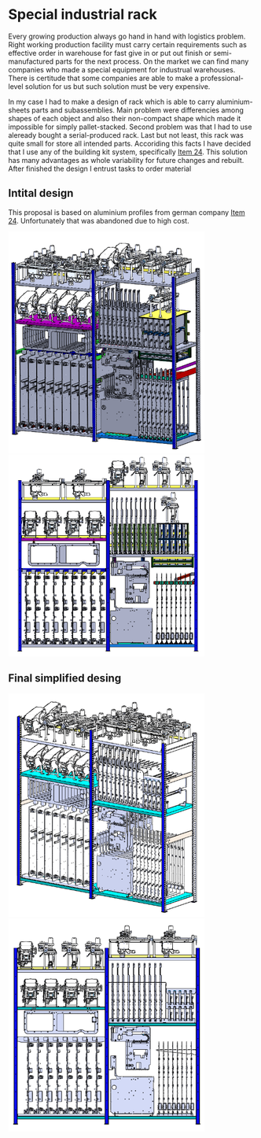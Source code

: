# Special industrial rack

Every growing production always go hand in hand with logistics problem. Right working production facility must carry certain requirements such as effective order in warehouse for fast give in or put out finish or semi-manufactured parts for the next process. On the market we can find many companies who made a special equipment for industrual warehouses. There is certitude that some companies are able to make a professional-level solution for us but such solution must be very expensive.

In my case I had to make a design of rack which is able to carry aluminium-sheets parts and subassemblies. Main problem were differencies among shapes of each object and also their non-compact shape which made it impossible for simply pallet-stacked. Second problem was that I had to use aleready bought a serial-produced rack. Last but not least, this rack was quite small for store all intended parts. Accoriding this facts I have decided that I use any of the building kit system, specifically [Item 24](https://www.item24.com/). This solution has many advantages as whole variability for future changes and rebuilt. After finished the design I entrust tasks to order material

## Intital design
This proposal is based on aluminium profiles from german company [Item 24](https://www.item24.com/). Unfortunately that was abandoned due to high cost.
<p float="left">
  <img src="/Picture/SuperRack_1.PNG" width="400" /> 
  <img src="/Picture/SuperRack_2.PNG" width="400" /> 
</p>
    
## Final simplified desing
<p float="left">
  <img src="/Picture/Rack_2.PNG" width="400" /> 
  <img src="/Picture/Rack_1.PNG" width="400" /> 
</p>
